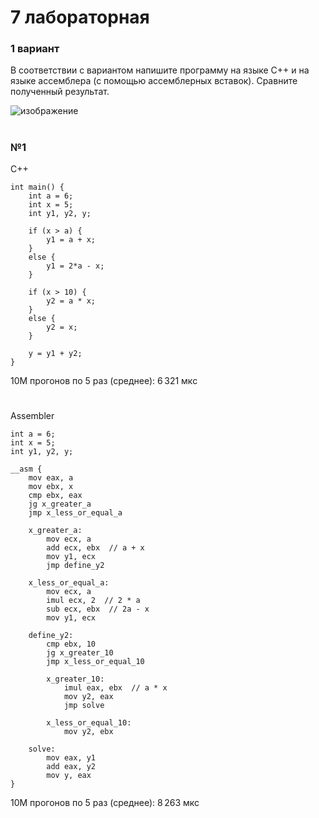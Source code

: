 # 7 лабораторная
### 1 вариант

В соответствии с вариантом напишите программу на языке C++ и на языке ассемблера (с помощью ассемблерных вставок). Сравните полученный результат.

![изображение](https://github.com/tarioma/ASM/assets/125894838/91e6f624-faff-44de-975b-1c035a998f44)

#
### №1
C++
```
int main() {
    int a = 6;
    int x = 5;
    int y1, y2, y;

    if (x > a) {
        y1 = a + x;
    }
    else {
        y1 = 2*a - x;
    }

    if (x > 10) {
        y2 = a * x;
    }
    else {
        y2 = x;
    }

    y = y1 + y2;
}
```
10М прогонов по 5 раз (среднее): 6 321 мкс
# 
Assembler
```
int a = 6;
int x = 5;
int y1, y2, y;

__asm {
    mov eax, a
    mov ebx, x
    cmp ebx, eax
    jg x_greater_a
    jmp x_less_or_equal_a

    x_greater_a:
        mov ecx, a
        add ecx, ebx  // a + x
        mov y1, ecx
        jmp define_y2

    x_less_or_equal_a:
        mov ecx, a
        imul ecx, 2  // 2 * a
        sub ecx, ebx  // 2a - x
        mov y1, ecx

    define_y2:
        cmp ebx, 10
        jg x_greater_10
        jmp x_less_or_equal_10

        x_greater_10:
            imul eax, ebx  // a * x
            mov y2, eax
            jmp solve

        x_less_or_equal_10:
            mov y2, ebx

    solve:
        mov eax, y1
        add eax, y2
        mov y, eax
}
```
10М прогонов по 5 раз (среднее): 8 263 мкс

